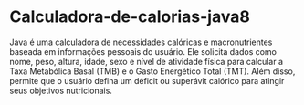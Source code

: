 # Calculadora-de-calorias-java8

Java é uma calculadora de necessidades calóricas e macronutrientes baseada em informações pessoais do usuário. Ele solicita dados como nome, peso, altura, idade, sexo e nível de atividade física para calcular a Taxa Metabólica Basal (TMB) e o Gasto Energético Total (TMT). Além disso, permite que o usuário defina um déficit ou superávit calórico para atingir seus objetivos nutricionais.
